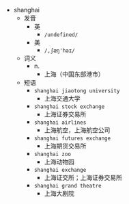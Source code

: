 - shanghai
  - 发音
    - 英
      - `/undefined/`
    - 美
      - `/,ʃæŋ'haɪ/`
  - 词义
    - n.
      - 上海（中国东部港市）
  - 短语
    - `shanghai jiaotong university`
      - 上海交通大学 
    - `shanghai stock exchange`
      - 上海证券交易所 
    - `shanghai airlines`
      - 上海航空，上海航空公司 
    - `shanghai futures exchange`
      - 上海期货交易所 
    - `shanghai zoo`
      - 上海动物园 
    - `shanghai exchange`
      - 上海证交所；上海证券交易所 
    - `shanghai grand theatre`
      - 上海大剧院 
